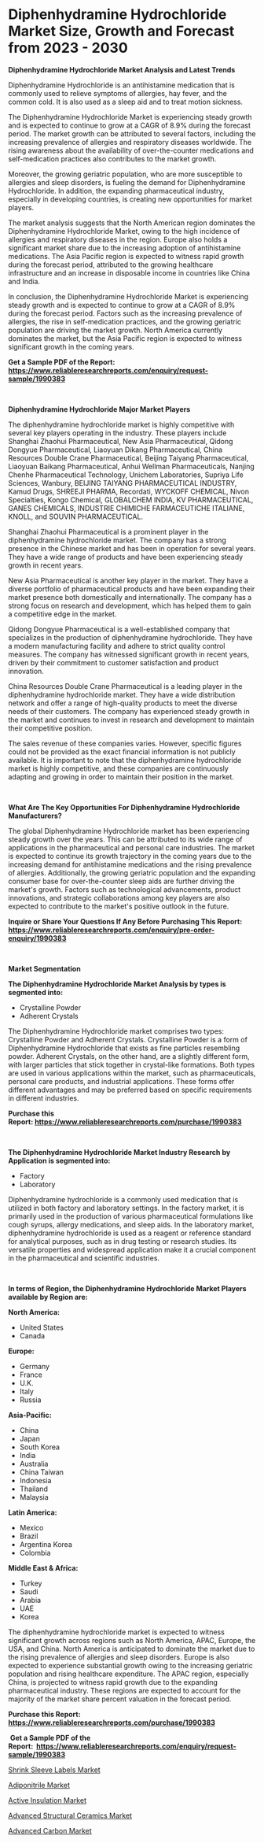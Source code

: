 <p><h1>Diphenhydramine Hydrochloride Market Size, Growth and Forecast from 2023 - 2030</h1></p><p><strong>Diphenhydramine Hydrochloride Market Analysis and Latest Trends</strong></p>
<p><p>Diphenhydramine Hydrochloride is an antihistamine medication that is commonly used to relieve symptoms of allergies, hay fever, and the common cold. It is also used as a sleep aid and to treat motion sickness.</p><p>The Diphenhydramine Hydrochloride Market is experiencing steady growth and is expected to continue to grow at a CAGR of 8.9% during the forecast period. The market growth can be attributed to several factors, including the increasing prevalence of allergies and respiratory diseases worldwide. The rising awareness about the availability of over-the-counter medications and self-medication practices also contributes to the market growth.</p><p>Moreover, the growing geriatric population, who are more susceptible to allergies and sleep disorders, is fueling the demand for Diphenhydramine Hydrochloride. In addition, the expanding pharmaceutical industry, especially in developing countries, is creating new opportunities for market players.</p><p>The market analysis suggests that the North American region dominates the Diphenhydramine Hydrochloride Market, owing to the high incidence of allergies and respiratory diseases in the region. Europe also holds a significant market share due to the increasing adoption of antihistamine medications. The Asia Pacific region is expected to witness rapid growth during the forecast period, attributed to the growing healthcare infrastructure and an increase in disposable income in countries like China and India.</p><p>In conclusion, the Diphenhydramine Hydrochloride Market is experiencing steady growth and is expected to continue to grow at a CAGR of 8.9% during the forecast period. Factors such as the increasing prevalence of allergies, the rise in self-medication practices, and the growing geriatric population are driving the market growth. North America currently dominates the market, but the Asia Pacific region is expected to witness significant growth in the coming years.</p></p>
<p><strong>Get a Sample PDF of the Report:&nbsp; <a href="https://www.reliableresearchreports.com/enquiry/request-sample/1990383">https://www.reliableresearchreports.com/enquiry/request-sample/1990383</a></strong></p>
<p>&nbsp;</p>
<p><strong>Diphenhydramine Hydrochloride Major Market Players</strong></p>
<p><p>The diphenhydramine hydrochloride market is highly competitive with several key players operating in the industry. These players include Shanghai Zhaohui Pharmaceutical, New Asia Pharmaceutical, Qidong Dongyue Pharmaceutical, Liaoyuan Dikang Pharmaceutical, China Resources Double Crane Pharmaceutical, Beijing Taiyang Pharmaceutical, Liaoyuan Baikang Pharmaceutical, Anhui Wellman Pharmaceuticals, Nanjing Chenhe Pharmaceutical Technology, Unichem Laboratories, Supriya Life Sciences, Wanbury, BEIJING TAIYANG PHARMACEUTICAL INDUSTRY, Kamud Drugs, SHREEJI PHARMA, Recordati, WYCKOFF CHEMICAL, Nivon Specialties, Kongo Chemical, GLOBALCHEM INDIA, KV PHARMACEUTICAL, GANES CHEMICALS, INDUSTRIE CHIMICHE FARMACEUTICHE ITALIANE, KNOLL, and SOUVIN PHARMACEUTICAL.</p><p>Shanghai Zhaohui Pharmaceutical is a prominent player in the diphenhydramine hydrochloride market. The company has a strong presence in the Chinese market and has been in operation for several years. They have a wide range of products and have been experiencing steady growth in recent years. </p><p>New Asia Pharmaceutical is another key player in the market. They have a diverse portfolio of pharmaceutical products and have been expanding their market presence both domestically and internationally. The company has a strong focus on research and development, which has helped them to gain a competitive edge in the market.</p><p>Qidong Dongyue Pharmaceutical is a well-established company that specializes in the production of diphenhydramine hydrochloride. They have a modern manufacturing facility and adhere to strict quality control measures. The company has witnessed significant growth in recent years, driven by their commitment to customer satisfaction and product innovation.</p><p>China Resources Double Crane Pharmaceutical is a leading player in the diphenhydramine hydrochloride market. They have a wide distribution network and offer a range of high-quality products to meet the diverse needs of their customers. The company has experienced steady growth in the market and continues to invest in research and development to maintain their competitive position.</p><p>The sales revenue of these companies varies. However, specific figures could not be provided as the exact financial information is not publicly available. It is important to note that the diphenhydramine hydrochloride market is highly competitive, and these companies are continuously adapting and growing in order to maintain their position in the market.</p></p>
<p>&nbsp;</p>
<p><strong>What Are The Key Opportunities For Diphenhydramine Hydrochloride Manufacturers?</strong></p>
<p><p>The global Diphenhydramine Hydrochloride market has been experiencing steady growth over the years. This can be attributed to its wide range of applications in the pharmaceutical and personal care industries. The market is expected to continue its growth trajectory in the coming years due to the increasing demand for antihistamine medications and the rising prevalence of allergies. Additionally, the growing geriatric population and the expanding consumer base for over-the-counter sleep aids are further driving the market's growth. Factors such as technological advancements, product innovations, and strategic collaborations among key players are also expected to contribute to the market's positive outlook in the future.</p></p>
<p><strong>Inquire or Share Your Questions If Any Before Purchasing This Report: <a href="https://www.reliableresearchreports.com/enquiry/pre-order-enquiry/1990383">https://www.reliableresearchreports.com/enquiry/pre-order-enquiry/1990383</a></strong></p>
<p>&nbsp;</p>
<p><strong>Market Segmentation</strong></p>
<p><strong>The Diphenhydramine Hydrochloride Market Analysis by types is segmented into:</strong></p>
<p><ul><li>Crystalline Powder</li><li>Adherent Crystals</li></ul></p>
<p><p>The Diphenhydramine Hydrochloride market comprises two types: Crystalline Powder and Adherent Crystals. Crystalline Powder is a form of Diphenhydramine Hydrochloride that exists as fine particles resembling powder. Adherent Crystals, on the other hand, are a slightly different form, with larger particles that stick together in crystal-like formations. Both types are used in various applications within the market, such as pharmaceuticals, personal care products, and industrial applications. These forms offer different advantages and may be preferred based on specific requirements in different industries.</p></p>
<p><strong>Purchase this Report:&nbsp;<a href="https://www.reliableresearchreports.com/purchase/1990383">https://www.reliableresearchreports.com/purchase/1990383</a></strong></p>
<p>&nbsp;</p>
<p><strong>The Diphenhydramine Hydrochloride Market Industry Research by Application is segmented into:</strong></p>
<p><ul><li>Factory</li><li>Laboratory</li></ul></p>
<p><p>Diphenhydramine hydrochloride is a commonly used medication that is utilized in both factory and laboratory settings. In the factory market, it is primarily used in the production of various pharmaceutical formulations like cough syrups, allergy medications, and sleep aids. In the laboratory market, diphenhydramine hydrochloride is used as a reagent or reference standard for analytical purposes, such as in drug testing or research studies. Its versatile properties and widespread application make it a crucial component in the pharmaceutical and scientific industries.</p></p>
<p>&nbsp;</p>
<p><strong>In terms of Region, the Diphenhydramine Hydrochloride Market Players available by Region are:</strong></p>
<p>
    <p> <strong> North America: </strong>
        <ul>
            <li>United States</li>
            <li>Canada</li>
        </ul>
        </p> 
    <p> <strong> Europe: </strong>
        <ul>
            <li>Germany</li>
            <li>France</li>
            <li>U.K.</li>
            <li>Italy</li>
            <li>Russia</li>
        </ul>
        </p> 
    <p> <strong> Asia-Pacific: </strong>
        <ul>
            <li>China</li>
            <li>Japan</li>
            <li>South Korea</li>
            <li>India</li>
            <li>Australia</li>
            <li>China Taiwan</li>
            <li>Indonesia</li>
            <li>Thailand</li>
            <li>Malaysia</li>
        </ul>
        </p> 
    <p> <strong> Latin America: </strong>
        <ul>
            <li>Mexico</li>
            <li>Brazil</li>
            <li>Argentina Korea</li>
            <li>Colombia</li>
        </ul>
        </p> 
    <p> <strong> Middle East & Africa: </strong>
        <ul>
            <li>Turkey</li>
            <li>Saudi</li>
            <li>Arabia</li>
            <li>UAE</li>
            <li>Korea</li>
        </ul>
    </p>
    </p>
<p><p>The diphenhydramine hydrochloride market is expected to witness significant growth across regions such as North America, APAC, Europe, the USA, and China. North America is anticipated to dominate the market due to the rising prevalence of allergies and sleep disorders. Europe is also expected to experience substantial growth owing to the increasing geriatric population and rising healthcare expenditure. The APAC region, especially China, is projected to witness rapid growth due to the expanding pharmaceutical industry. These regions are expected to account for the majority of the market share percent valuation in the forecast period.</p></p>
<p><strong>Purchase this Report: <a href="https://www.reliableresearchreports.com/purchase/1990383">https://www.reliableresearchreports.com/purchase/1990383</a></strong></p>
<p>&nbsp;<strong>Get a Sample PDF of the Report:&nbsp;&nbsp;<a href="https://www.reliableresearchreports.com/enquiry/request-sample/1990383">https://www.reliableresearchreports.com/enquiry/request-sample/1990383</a></strong></p>
<p><strong></strong></p>
<p><p><a href="https://github.com/luckyshygirl/Market-Research-Report-List-2/blob/main/shrink-sleeve-labels-market.md">Shrink Sleeve Labels Market</a></p><p><a href="https://github.com/gulaimolin/Market-Research-Report-List-1/blob/main/adiponitrile-market.md">Adiponitrile Market</a></p><p><a href="https://github.com/gdfhhhj/Market-Research-Report-List-2/blob/main/active-insulation-market.md">Active Insulation Market</a></p><p><a href="https://github.com/grishafomin4852/Market-Research-Report-List-1/blob/main/advanced-structural-ceramics-market.md">Advanced Structural Ceramics Market</a></p><p><a href="https://github.com/ruslanpoljakovrd177/Market-Research-Report-List-1/blob/main/advanced-carbon-market.md">Advanced Carbon Market</a></p></p>
